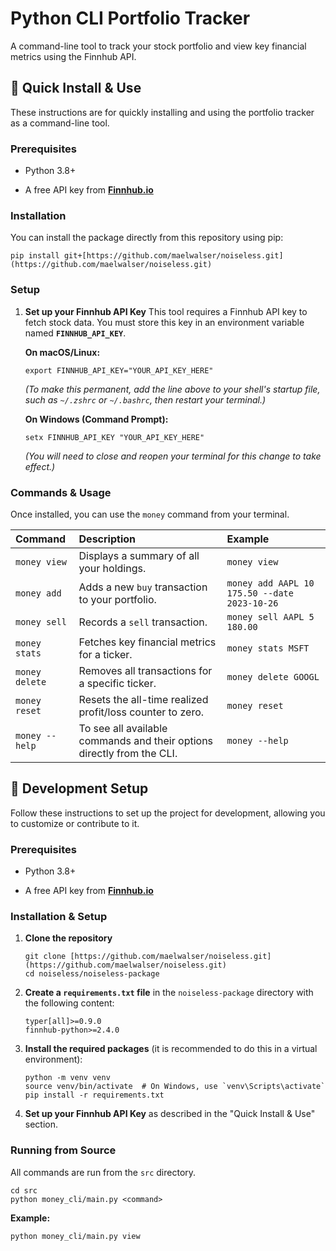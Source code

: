# Python CLI Portfolio Tracker

A command-line tool to track your stock portfolio and view key financial metrics using the Finnhub API.

🚀 Quick Install & Use
----------------------

These instructions are for quickly installing and using the portfolio tracker as a command-line tool.

### Prerequisites

-   Python 3.8+

-   A free API key from [**Finnhub.io**](https://finnhub.io "null")

### Installation

You can install the package directly from this repository using pip:

```
pip install git+[https://github.com/maelwalser/noiseless.git](https://github.com/maelwalser/noiseless.git)

```

### Setup

1.  **Set up your Finnhub API Key** This tool requires a Finnhub API key to fetch stock data. You must store this key in an environment variable named **`FINNHUB_API_KEY`**.

    **On macOS/Linux:**

    ```
    export FINNHUB_API_KEY="YOUR_API_KEY_HERE"

    ```

    *(To make this permanent, add the line above to your shell's startup file, such as `~/.zshrc` or `~/.bashrc`, then restart your terminal.)*

    **On Windows (Command Prompt):**

    ```
    setx FINNHUB_API_KEY "YOUR_API_KEY_HERE"

    ```

    *(You will need to close and reopen your terminal for this change to take effect.)*

### Commands & Usage

Once installed, you can use the `money` command from your terminal.

| Command | Description | Example |
| :--- | :--- | :--- |
| `money view` | Displays a summary of all your holdings. | `money view` |
| `money add` | Adds a new `buy` transaction to your portfolio. | `money add AAPL 10 175.50 --date 2023-10-26` |
| `money sell` | Records a `sell` transaction. | `money sell AAPL 5 180.00` |
| `money stats` | Fetches key financial metrics for a ticker. | `money stats MSFT` |
| `money delete` | Removes all transactions for a specific ticker. | `money delete GOOGL` |
| `money reset` | Resets the all-time realized profit/loss counter to zero. | `money reset` |
| `money --help` | To see all available commands and their options directly from the CLI. | `money --help` |


🔧 Development Setup
--------------------

Follow these instructions to set up the project for development, allowing you to customize or contribute to it.

### Prerequisites

-   Python 3.8+

-   A free API key from [**Finnhub.io**](https://finnhub.io "null")

### Installation & Setup

1.  **Clone the repository**

    ```
    git clone [https://github.com/maelwalser/noiseless.git](https://github.com/maelwalser/noiseless.git)
    cd noiseless/noiseless-package

    ```

2.  **Create a `requirements.txt` file** in the `noiseless-package` directory with the following content:

    ```
    typer[all]>=0.9.0
    finnhub-python>=2.4.0

    ```

3.  **Install the required packages** (it is recommended to do this in a virtual environment):

    ```
    python -m venv venv
    source venv/bin/activate  # On Windows, use `venv\Scripts\activate`
    pip install -r requirements.txt

    ```

4.  **Set up your Finnhub API Key** as described in the "Quick Install & Use" section.

### Running from Source

All commands are run from the `src` directory.

```
cd src
python money_cli/main.py <command>

```

**Example:**

```
python money_cli/main.py view

```
